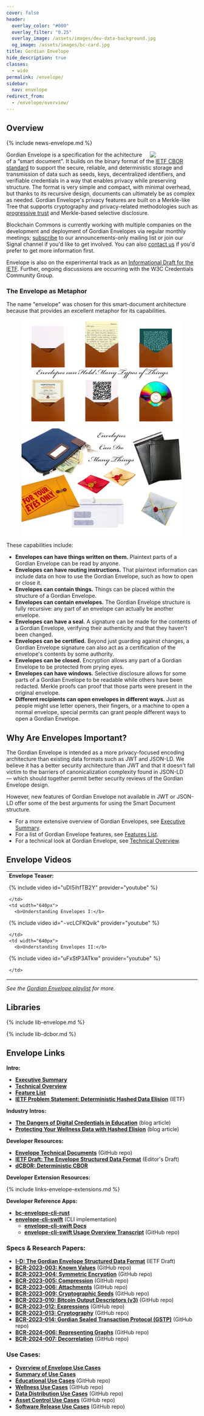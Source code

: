 ```yaml
---
cover: false
header:
  overlay_color: "#000"
  overlay_filter: "0.25"
  overlay_image: /assets/images/dev-data-background.jpg
  og_image: /assets/images/bc-card.jpg
title: Gordian Envelope
hide_description: true
classes:
  - wide
permalink: /envelope/
sidebar:
  nav: envelope
redirect_from:
  - /envelope/overview/
---
```


## Overview

{% include news-envelope.md %}

<a href="/core-stack/"><img src="https://developer.blockchaincommons.com/assets/images/bc-stack-core-envelope.png" style="float: right; margin-left: 20px;" width="25%"></a>

Gordian Envelope is a specification for the achitecture of a “smart
document". It builds on the binary format of the [IETF CBOR standard](https://cbor.io/) to support the secure, reliable, and
deterministic storage and transmission of data such as seeds, keys,
decentralized identifiers, and verifiable credentials in a way that
enables privacy while preserving structure. The format is very simple
and compact, with minimal overhead, but thanks to its recursive design, documents can ultimately be as
complex as needed. Gordian Envelope's privacy features are built on a
Merkle-like Tree that supports cryptography and privacy-related
methodologies such as [progressive
trust](https://www.blockchaincommons.com/musings/musings-progressive-trust/)
and Merkle-based selective disclosure.

Blockchain Commons is currently working with multiple companies on the
development and deployment of Gordian Envelopes via regular monthly
meetings; [subscribe](https://www.blockchaincommons.com/subscribe/) to our announcements-only mailing list or join our Signal channel if you'd like to get involved. You can also
[contact us](mailto:team@blockchaincommons.com) if you'd prefer to get more information first.  

Envelope is also on the experimental track as an
[Informational Draft for the
IETF](https://blockchaincommons.github.io/WIPs-IETF-draft-envelope/draft-mcnally-envelope.html).
Further, ongoing discussions are occurring with the W3C Credentials
Community Group.

### The Envelope as Metaphor

The name "envelope" was chosen for this smart-document architecture
because that provides an excellent metaphor for its capabilities.

<figure class="half">
  <a href="/assets/images/envelope/envelope-canhold.jpg"><img src="/assets/images/envelope/envelope-canhold.jpg"></a>
  <a href="/assets/images/envelope/envelope-cando.jpg"><img src="/assets/images/envelope/envelope-cando.jpg"></a>
</figure>

These capabilities include:

* **Envelopes can have things written on them.** Plaintext parts of a
    Gordian Envelope can be read by anyone.
* **Envelopes can have routing instructions.** That plaintext
    information can include data on how to use the Gordian Envelope,
    such as how to open or close it.
* **Envelopes can contain things.** Things can be placed within the
    structure of a Gordian Envelope.
* **Envelopes can contain envelopes.** The Gordian Envelope structure
    is fully recursive: any part of an envelope can actually be
    another envelope.
* **Envelopes can have a seal.** A signature can be made for the
    contents of a Gordian Envelope, verifying their authenticity and
    that they haven't been changed.
* **Envelopes can be certified.** Beyond just guarding against
    changes, a Gordian Envelope signature can also act as a
    certification of the envelope's contents by some authority.
* **Envelopes can be closed.** Encryption allows any part of a Gordian
    Envelope to be protected from prying eyes.
* **Envelopes can have windows.** Selective disclosure allows for some
    parts of a Gordian Envelope to be readable while others have been
    redacted. Merkle proofs can proof that those parts were present in
    the original envelope.
* **Different recipients can open envelopes in different ways.** Just
    as people might use letter openers, their fingers, or a machine to
    open a normal envelope, special permits can grant people different
    ways to open a Gordian Envelope.

## Why Are Envelopes Important?

The Gordian Envelope is intended as a more privacy-focused encoding
architecture than existing data formats such as JWT and JSON-LD. We
believe it has a better security architecture than JWT and that it
doesn't fall victim to the barriers of canonicalization complexity
found in JSON-LD — which should together permit better security
reviews of the Gordian Envelope design.

However, new features of Gordian Envelope not available in JWT or
JSON-LD offer some of the best arguments for using the Smart Document
structure.

* For a more extensive overview of Gordian Envelopes, see [Executive Summary](/envelope/summary).
* For a list of Gordian Envelope features, see [Features List](/envelope/features).
* For a technical look at Gordian Envelope, see [Technical Overview](/envelope/tech).

## Envelope Videos

<table width="100%">
  <tr>
    <td width="640px">
      <b>Envelope Teaser:</b>

{% include video id="uDI5ihfTB2Y" provider="youtube" %}

    </td>    
    <td width="640px">
      <b>Understanding Envelopes I:</b>

{% include video id="-vcLCFKQvik" provider="youtube" %}

    </td>
    <td width="640px">
      <b>Understanding Envelopes II:</b>

{% include video id="uFxStP3ATkw" provider="youtube" %}

    </td>    
  </tr>
</table>  

_See the [Gordian Envelope playlist](https://www.youtube.com/playlist?list=PLCkrqxOY1FbooYwJ7ZhpJ_QQk8Az1aCnG) for more._


## Libraries

{% include lib-envelope.md %}

{% include lib-dcbor.md %}

## Envelope Links

**Intro:**

* [**Executive Summary**](/envelope/summary/)
* [**Technical Overview**](/envelope/tech/)
* [**Feature List**](/envelope/features/)
* [**IETF Problem Statement: Deterministic Hashed Data Elision**](https://datatracker.ietf.org/doc/draft-appelcline-hashed-elision/) (IETF)

**Industry Intros:**

* [**The Dangers of Digital Credentials in Education**](https://www.blockchaincommons.com/articles/Dangerous-Educational-Credentials/) (blog article)
* [**Protecting Your Wellness Data with Hashed Elision**](https://www.blockchaincommons.com/articles/Dangerous-Wellness-Data/) (blog article)

**Developer Resources:**

* [**Envelope Technical Documents**](https://github.com/BlockchainCommons/Gordian/tree/master/Envelope#articles) (GitHub repo)
* [**IETF Draft: The Envelope Structured Data Format**](https://blockchaincommons.github.io/WIPs-IETF-draft-envelope/draft-mcnally-envelope.html) (Editor's Draft)
* [**dCBOR: Deterministic CBOR**](/dcbor/)

**Developer Extension Resources:**

{% include links-envelope-extensions.md %}

**Developer Reference Apps:**

* [**bc-envelope-cli-rust**](https://github.com/BlockchainCommons/bc-envelope-cli-rust)
* [**envelope-cli-swift**](https://github.com/BlockchainCommons/envelope-cli-swift) (CLI implementation)
  * [**envelope-cli-swift Docs**](https://github.com/BlockchainCommons/envelope-cli-swift/tree/master/Docs)
  * [**envelope-cli-swift Usage Overview Transcript**](https://github.com/BlockchainCommons/envelope-cli-swift/blob/master/Transcripts/1-OVERVIEW-TRANSCRIPT.md) (GitHub repo)


### Specs & Research Papers:

* [**I-D: The Gordian Envelope Structured Data Format**](https://blockchaincommons.github.io/WIPs-IETF-draft-envelope/draft-mcnally-envelope.html) (IETF Draft)
* [**BCR-2023-003: Known Values**](https://github.com/BlockchainCommons/Research/blob/master/papers/bcr-2023-003-envelope-known-value.md) (GitHub repo)
* [**BCR-2023-004: Symmetric Encryption**](https://github.com/BlockchainCommons/Research/blob/master/papers/bcr-2023-004-envelope-symmetric-encryption.md) (GitHub repo)
* [**BCR-2023-005: Compression**](https://github.com/BlockchainCommons/Research/blob/master/papers/bcr-2023-005-envelope-compression.md) (GitHub repo)
* [**BCR-2023-006: Attachments**](https://github.com/BlockchainCommons/Research/blob/master/papers/bcr-2023-006-envelope-attachment.md) (GitHub repo)
* [**BCR-2023-009: Cryptographic Seeds**](https://github.com/BlockchainCommons/Research/blob/master/papers/bcr-2023-009-envelope-seed.md) (GitHub repo)
* [**BCR-2023-010: Bitcoin Output Descriptors (v3)**](https://github.com/BlockchainCommons/Research/blob/master/papers/bcr-2023-010-output-descriptor.md) (GitHub repo)
* [**BCR-2023-012: Expressions**](https://github.com/BlockchainCommons/Research/blob/master/papers/bcr-2023-012-envelope-expression.md) (GitHub repo)
* [**BCR-2023-013: Cryptography**](https://github.com/BlockchainCommons/Research/blob/master/papers/bcr-2023-013-envelope-crypto.md) (GitHub repo)
* [**BCR-2023-014: Gordian Sealed Transaction Protocol (GSTP)**](https://github.com/BlockchainCommons/Research/blob/master/papers/bcr-2023-014-gstp.md) (GitHub repo)
* [**BCR-2024-006: Representing Graphs**](https://github.com/BlockchainCommons/Research/blob/master/papers/bcr-2024-006-envelope-graph.md) (GitHub repo)
* [**BCR-2024-007: Decorrelation**](https://github.com/BlockchainCommons/Research/blob/master/papers/bcr-2024-007-envelope-decorrelation.md) (GitHub repo)

### Use Cases:

* [**Overview of Envelope Use Cases**](/envelope/use-cases/)
* [**Summary of Use Cases**](/envelope/use-cases/summary/)
* [**Educational Use Cases**](https://github.com/BlockchainCommons/developer-web-site/blob/master/_pages/envelope-usecases-educational.md) (GitHub repo)
* [**Wellness Use Cases**](https://github.com/BlockchainCommons/developer-web-site/blob/master/_pages/envelope-usecases-wellness.md) (GitHub repo)
* [**Data Distribution Use Cases**](https://github.com/BlockchainCommons/developer-web-site/blob/master/_pages/envelope-usecases-data.md) (GitHub repo)
* [**Asset Control Use Cases**](https://github.com/BlockchainCommons/developer-web-site/blob/master/_pages/envelope-usecases-assets.md) (GitHub repo)
* [**Software Release Use Cases**](https://github.com/BlockchainCommons/developer-web-site/blob/master/_pages/envelope-usecases-software.md) (GitHub repo)

